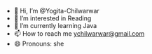 - 👋 Hi, I’m @Yogita-Chilwarwar
- 👀 I’m interested in Reading
- 🌱 I’m currently learning Java
- 📫 How to reach me ychilwarwar@gmail.com
- 😄 Pronouns: she


<!---
Yogita-Chilwarwar/Yogita-Chilwarwar is a ✨ special ✨ repository because its `README.md` (this file) appears on your GitHub profile.
You can click the Preview link to take a look at your changes.
--->
